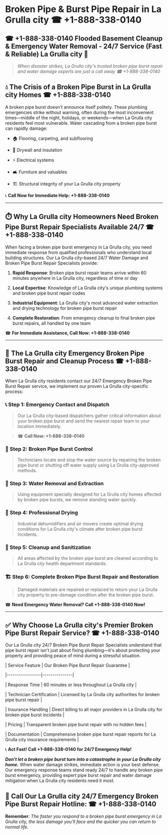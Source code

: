 # Broken Pipe & Burst Pipe Repair in La Grulla city ☎ +1-888-338-0140  
## ☎ +1-888-338-0140 Flooded Basement Cleanup & Emergency Water Removal - 24/7 Service (Fast & Reliable) La Grulla city 🚨  

> *When disaster strikes, La Grulla city's trusted broken pipe burst repair and water damage experts are just a call away ☎ +1-888-338-0140*  

## 💧 The Crisis of a Broken Pipe Burst in La Grulla city Homes ☎ +1-888-338-0140  

A broken pipe burst doesn't announce itself politely. These plumbing emergencies strike without warning, often during the most inconvenient times—middle of the night, holidays, or weekends—when La Grulla city residents feel most vulnerable. Water cascading from a broken pipe burst can rapidly damage:  

* 🏠 Flooring, carpeting, and subflooring  
* 🧱 Drywall and insulation  
* ⚡ Electrical systems  
* 🛋️ Furniture and valuables  
* 🏗️ Structural integrity of your La Grulla city property  

📞 **Call Now for Immediate Help: +1-888-338-0140**  

---  

## ⏱️ Why La Grulla city Homeowners Need Broken Pipe Burst Repair Specialists Available 24/7 ☎ +1-888-338-0140  

When facing a broken pipe burst emergency in La Grulla city, you need immediate response from qualified professionals who understand local building structures. Our La Grulla city-based 24/7 Water Damage and Broken Pipe Burst Repair Specialists provide:  

1. **Rapid Response**: Broken pipe burst repair teams arrive within 60 minutes anywhere in La Grulla city, regardless of time or day  
2. **Local Expertise**: Knowledge of La Grulla city's unique plumbing systems and broken pipe burst repair codes  
3. **Industrial Equipment**: La Grulla city's most advanced water extraction and drying technology for broken pipe burst repair  
4. **Complete Restoration**: From emergency cleanup to final broken pipe burst repairs, all handled by one team  

☎ **For Immediate Assistance, Call Now: +1-888-338-0140**  

---  

## 🔧 The La Grulla city Emergency Broken Pipe Burst Repair and Cleanup Process ☎ +1-888-338-0140  

When La Grulla city residents contact our 24/7 Emergency Broken Pipe Burst Repair service, we implement our proven La Grulla city-specific process:  

### 📞 Step 1: Emergency Contact and Dispatch  
> Our La Grulla city-based dispatchers gather critical information about your broken pipe burst and send the nearest repair team to your location immediately.  
> ☎ **Call Now: +1-888-338-0140**  

### 🚿 Step 2: Broken Pipe Burst Control  
> Technicians locate and stop the water source by repairing the broken pipe burst or shutting off water supply using La Grulla city-approved methods.  

### 🌊 Step 3: Water Removal and Extraction  
> Using equipment specially designed for La Grulla city homes affected by broken pipe bursts, we remove standing water quickly.  

### 💨 Step 4: Professional Drying  
> Industrial dehumidifiers and air movers create optimal drying conditions for La Grulla city's climate after broken pipe burst incidents.  

### 🧼 Step 5: Cleanup and Sanitization  
> All areas affected by the broken pipe burst are cleaned according to La Grulla city health department standards.  

### 🏗️ Step 6: Complete Broken Pipe Burst Repair and Restoration  
> Damaged materials are repaired or replaced to return your La Grulla city property to pre-damage condition after the broken pipe burst.  

☎ **Need Emergency Water Removal? Call +1-888-338-0140 Now!**  

---  

## ✅ Why Choose La Grulla city's Premier Broken Pipe Burst Repair Service? ☎ +1-888-338-0140  

Our La Grulla city 24/7 Broken Pipe Burst Repair Specialists understand that pipe burst repair isn't just about fixing plumbing—it's about protecting your property and providing peace of mind during a stressful situation.  

| Service Feature | Our Broken Pipe Burst Repair Guarantee |  
|-----------------|---------------|  
| Response Time | 60 minutes or less throughout La Grulla city |  
| Technician Certification | Licensed by La Grulla city authorities for broken pipe burst repair |  
| Insurance Handling | Direct billing to all major providers in La Grulla city for broken pipe burst incidents |  
| Pricing | Transparent broken pipe burst repair with no hidden fees |  
| Documentation | Comprehensive broken pipe burst repair reports for La Grulla city insurance requirements |  

📞 **Act Fast! Call +1-888-338-0140 for 24/7 Emergency Help!**  

***Don't let a broken pipe burst turn into a catastrophe in your La Grulla city home.*** When water damage strikes, immediate action is your best defense. Our emergency response teams stand ready 24/7 to handle any broken pipe burst emergency, providing expert pipe burst repair and water damage mitigation when La Grulla city residents need it most.  

## 📱 Call Our La Grulla city 24/7 Emergency Broken Pipe Burst Repair Hotline: ☎ +1-888-338-0140  

**Remember**: *The faster you respond to a broken pipe burst emergency in La Grulla city, the less damage you'll face and the quicker you can return to normal life.*